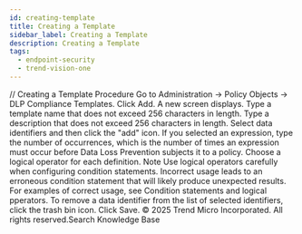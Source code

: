```yaml
---
id: creating-template
title: Creating a Template
sidebar_label: Creating a Template
description: Creating a Template
tags:
  - endpoint-security
  - trend-vision-one
---
```


/*<![CDATA[*/ $('#title').html($('meta[name=map-description]').attr('content')); /*]]>*/ Creating a Template Procedure Go to Administration → Policy Objects → DLP Compliance Templates. Click Add. A new screen displays. Type a template name that does not exceed 256 characters in length. Type a description that does not exceed 256 characters in length. Select data identifiers and then click the "add" icon. If you selected an expression, type the number of occurrences, which is the number of times an expression must occur before Data Loss Prevention subjects it to a policy. Choose a logical operator for each definition. Note Use logical operators carefully when configuring condition statements. Incorrect usage leads to an erroneous condition statement that will likely produce unexpected results. For examples of correct usage, see Condition statements and logical pperators. To remove a data identifier from the list of selected identifiers, click the trash bin icon. Click Save. © 2025 Trend Micro Incorporated. All rights reserved.Search Knowledge Base
